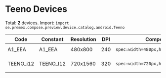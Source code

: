 # Teeno Devices

Total: **2** devices. Import: `import se.premex.compose.preview.device.catalog.android.Teeno`

| Code | Constant | Resolution | DPI | Compose Spec | Preview Usage |
|------|----------|------------|-----|-------------|---------------|
| A1_EEA | A1_EEA | 480x800 | 240 | `spec:width=480px,height=800px,dpi=240` | `@Preview(device = Teeno.A1_EEA)` |
| TEENO_i12 | TEENO_I12 | 720x1560 | 320 | `spec:width=720px,height=1560px,dpi=320` | `@Preview(device = Teeno.TEENO_I12)` |

<!-- Generated automatically. Do not edit manually. -->
